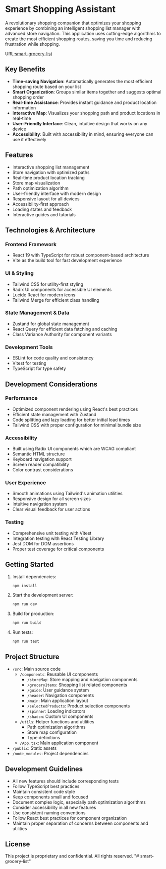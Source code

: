 # Smart Shopping Assistant

A revolutionary shopping companion that optimizes your shopping experience by combining an intelligent shopping list manager with advanced store navigation. This application uses cutting-edge algorithms to create the most efficient shopping routes, saving you time and reducing frustration while shopping.

URL:[smart-grocery-list](https://spensiero.github.io/smart-grocery-list/)

## Key Benefits

- **Time-saving Navigation**: Automatically generates the most efficient shopping route based on your list
- **Smart Organization**: Groups similar items together and suggests optimal shopping order
- **Real-time Assistance**: Provides instant guidance and product location information
- **Interactive Map**: Visualizes your shopping path and product locations in real-time
- **User-Friendly Interface**: Clean, intuitive design that works on any device
- **Accessibility**: Built with accessibility in mind, ensuring everyone can use it effectively

## Features

- Interactive shopping list management
- Store navigation with optimized paths
- Real-time product location tracking
- Store map visualization
- Path optimization algorithm
- User-friendly interface with modern design
- Responsive layout for all devices
- Accessibility-first approach
- Loading states and feedback
- Interactive guides and tutorials

## Technologies & Architecture

### Frontend Framework
- React 19 with TypeScript for robust component-based architecture
- Vite as the build tool for fast development experience

### UI & Styling
- Tailwind CSS for utility-first styling
- Radix UI components for accessible UI elements
- Lucide React for modern icons
- Tailwind Merge for efficient class handling

### State Management & Data
- Zustand for global state management
- React Query for efficient data fetching and caching
- Class Variance Authority for component variants

### Development Tools
- ESLint for code quality and consistency
- Vitest for testing
- TypeScript for type safety

## Development Considerations

### Performance
- Optimized component rendering using React's best practices
- Efficient state management with Zustand
- Code splitting and lazy loading for better initial load times
- Tailwind CSS with proper configuration for minimal bundle size

### Accessibility
- Built using Radix UI components which are WCAG compliant
- Semantic HTML structure
- Keyboard navigation support
- Screen reader compatibility
- Color contrast considerations

### User Experience
- Smooth animations using Tailwind's animation utilities
- Responsive design for all screen sizes
- Intuitive navigation system
- Clear visual feedback for user actions

### Testing
- Comprehensive unit testing with Vitest
- Integration testing with React Testing Library
- Jest DOM for DOM assertions
- Proper test coverage for critical components

## Getting Started

1. Install dependencies:
   ```bash
   npm install
   ```

2. Start the development server:
   ```bash
   npm run dev
   ```

3. Build for production:
   ```bash
   npm run build
   ```

4. Run tests:
   ```bash
   npm run test
   ```

## Project Structure

- `/src`: Main source code
  - `/components`: Reusable UI components
    - `/storeMap`: Store mapping and navigation components
    - `/groceryItems`: Shopping list related components
    - `/guide`: User guidance system
    - `/header`: Navigation components
    - `/main`: Main application layout
    - `/selectedProducts`: Product selection components
    - `/spinner`: Loading indicators
    - `/shadcn`: Custom UI components
  - `/utils`: Helper functions and utilities
    - Path optimization algorithms
    - Store map configuration
    - Type definitions
  - `/App.tsx`: Main application component
- `/public`: Static assets
- `/node_modules`: Project dependencies

## Development Guidelines

- All new features should include corresponding tests
- Follow TypeScript best practices
- Maintain consistent code style
- Keep components small and focused
- Document complex logic, especially path optimization algorithms
- Consider accessibility in all new features
- Use consistent naming conventions
- Follow React best practices for component organization
- Maintain proper separation of concerns between components and utilities

## License

This project is proprietary and confidential. All rights reserved.
"# smart-grocery-list" 
